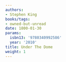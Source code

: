 ```yaml
---
authors:
- Stephen King
books/tags:
- owned-but-unread
date: 1800-01-30
params:
  isbn13: '9780340992586'
  year: '2010'
title: Under The Dome
weight: 1
---
```


<!--more-->